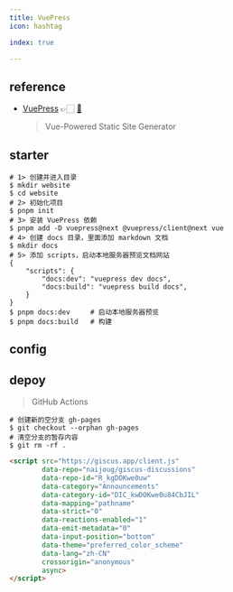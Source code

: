 ```yaml
---
title: VuePress
icon: hashtag

index: true

---
```


## reference

- [VuePress](https://v2.vuepress.vuejs.org) 👉🏻 [🐙](https://github.com/vuepress/core)
    > Vue-Powered Static Site Generator

## starter

```shell
# 1> 创建并进入目录
$ mkdir website 
$ cd website
# 2> 初始化项目
$ pnpm init 
# 3> 安装 VuePress 依赖
$ pnpm add -D vuepress@next @vuepress/client@next vue
# 4> 创建 docs 目录，里面添加 markdown 文档
$ mkdir docs
# 5> 添加 scripts，启动本地服务器预览文档网站
{
    "scripts": {
        "docs:dev": "vuepress dev docs",    
        "docs:build": "vuepress build docs",
    }
}
$ pnpm docs:dev     # 启动本地服务器预览
$ pnpm docs:build   # 构建  
```

## config



## depoy

> GitHub Actions

```shell
# 创建新的空分支 gh-pages
$ git checkout --orphan gh-pages
# 清空分支的暂存内容
$ git rm -rf .
```

```html
<script src="https://giscus.app/client.js"
        data-repo="naijoug/giscus-discussions"
        data-repo-id="R_kgDOKwe0uw"
        data-category="Announcements"
        data-category-id="DIC_kwDOKwe0u84CbJIL"
        data-mapping="pathname"
        data-strict="0"
        data-reactions-enabled="1"
        data-emit-metadata="0"
        data-input-position="bottom"
        data-theme="preferred_color_scheme"
        data-lang="zh-CN"
        crossorigin="anonymous"
        async>
</script>
```
